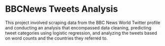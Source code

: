 # BBCNews Tweets Analysis
This project involved scraping data from the BBC News World Twitter profile and conducting an analysis that encompassed data cleaning, predicting tweet categories using logistic regression, and analyzing the tweets based on word counts and the countries they referred to.
